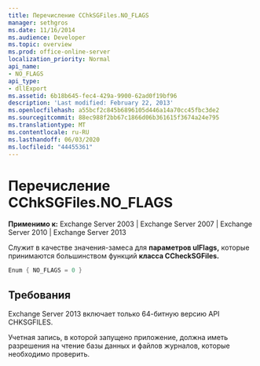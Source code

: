 ```yaml
---
title: Перечисление CChkSGFiles.NO_FLAGS
manager: sethgros
ms.date: 11/16/2014
ms.audience: Developer
ms.topic: overview
ms.prod: office-online-server
localization_priority: Normal
api_name:
- NO_FLAGS
api_type:
- dllExport
ms.assetid: 6b18b645-fec4-429a-9900-62ad0f19bf96
description: 'Last modified: February 22, 2013'
ms.openlocfilehash: a55bcf2c845b6896105d446a14a70cc45fbc3de2
ms.sourcegitcommit: 88ec988f2bb67c1866d06b361615f3674a24e795
ms.translationtype: MT
ms.contentlocale: ru-RU
ms.lasthandoff: 06/03/2020
ms.locfileid: "44455361"
---
```

# <a name="cchksgfilesno_flags-enumeration"></a>Перечисление CChkSGFiles.NO_FLAGS

**Применимо к:** Exchange Server 2003 | Exchange Server 2007 | Exchange Server 2010 | Exchange Server 2013
  
Служит в качестве значения-замеса для **параметров ulFlags,** которые принимаются большинством функций **класса CCheckSGFiles.** 
  
```cs
Enum { NO_FLAGS = 0 }

```

## <a name="requirements"></a>Требования

Exchange Server 2013 включает только 64-битную версию API CHKSGFILES.
  
Учетная запись, в которой запущено приложение, должна иметь разрешения на чтение базы данных и файлов журналов, которые необходимо проверить.
  

